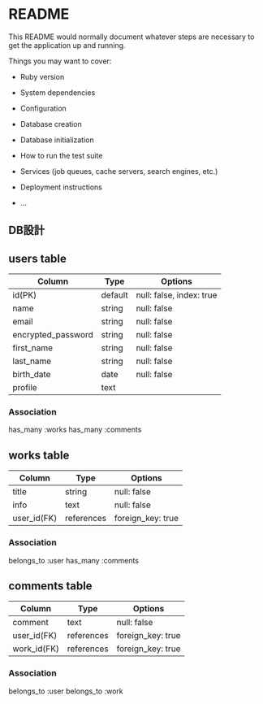 # README

This README would normally document whatever steps are necessary to get the
application up and running.

Things you may want to cover:

* Ruby version

* System dependencies

* Configuration

* Database creation

* Database initialization

* How to run the test suite

* Services (job queues, cache servers, search engines, etc.)

* Deployment instructions

* ...


## DB設計

## users table

| Column              | Type       | Options                    |
| ------------------- | ---------- | -------------------------- |
| id(PK)              | default    | null: false, index: true   |
| name                | string     | null: false                |
| email               | string     | null: false                |
| encrypted_password  | string     | null: false                |
| first_name          | string     | null: false                |
| last_name           | string     | null: false                |
| birth_date          | date       | null: false                |
| profile             | text       |                            |

### Association

has_many :works
has_many :comments


## works table

| Column              | Type       | Options                    |
| ------------------- | ---------- | -------------------------- |
| title               | string     | null: false                |
| info                | text       | null: false                |
| user_id(FK)         | references | foreign_key: true          |

### Association

belongs_to :user
has_many :comments


## comments table

| Column              | Type       | Options                    |
| ------------------- | ---------- | -------------------------- |
| comment             | text       | null: false                |
| user_id(FK)         | references | foreign_key: true          |
| work_id(FK)         | references | foreign_key: true          |

### Association

belongs_to :user
belongs_to :work
